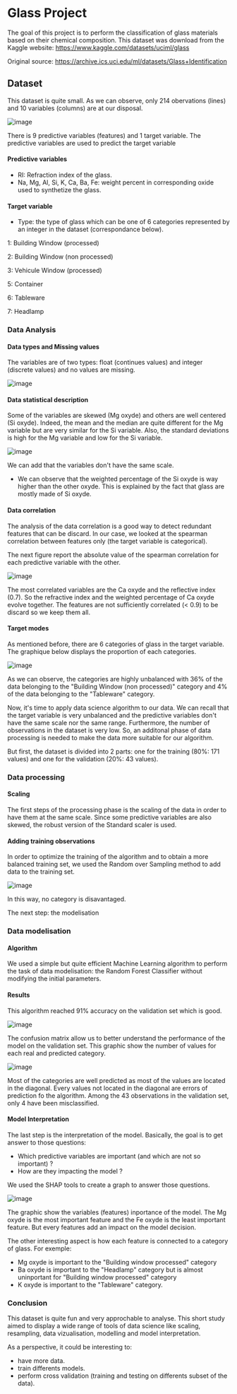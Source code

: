 # Glass Project

The goal of this project is to perform the classification of glass materials based on their chemical composition.
This dataset was download from the Kaggle website: https://www.kaggle.com/datasets/uciml/glass

Original source: https://archive.ics.uci.edu/ml/datasets/Glass+Identification


## Dataset

This dataset is quite small. As we can observe, only 214 obervations (lines) and 10 variables (columns) are at our disposal. 

![image](https://user-images.githubusercontent.com/67120829/184669689-7d85f644-1745-4d5c-a40a-471f3e11b274.png)

There is 9 predictive variables (features) and 1 target variable. The predictive variables are used to predict the target variable

#### Predictive variables

- RI: Refraction index of the glass.
- Na, Mg, Al, Si, K, Ca, Ba, Fe: weight percent in corresponding oxide used to synthetize the glass.

#### Target variable
- Type: the type of glass which can be one of 6 categories represented by an integer in the dataset (correspondance below).
 
1: Building Window (processed)

2: Building Window (non processed)

3: Vehicule Window (processed)

5: Container

6: Tableware

7: Headlamp


### Data Analysis

#### Data types and Missing values

The variables are of two types: float (continues values) and integer (discrete values) and no values are missing.

![image](https://user-images.githubusercontent.com/67120829/184670449-f169c954-bd4a-431a-8ba2-9b4749a070f1.png)

#### Data statistical description

Some of the variables are skewed (Mg oxyde) and others are well centered (Si oxyde). Indeed, the mean and the median are quite different for the Mg variable but are very similar for the Si variable. Also, the standard deviations is high for the Mg variable and low for the Si variable.

![image](https://user-images.githubusercontent.com/67120829/184683064-4d68f7ec-eacd-43d2-beb2-c3fb63dca428.png)

We can add that the variables don't have the same scale.

- We can observe that the weighted percentage of the Si oxyde is way higher than the other oxyde. This is explained by the fact that glass are mostly made of Si oxyde.

#### Data correlation

The analysis of the data correlation is a good way to detect redundant features that can be discard. In our case, we looked at the spearman correlation between features only (the target variable is categorical).

The next figure report the absolute value of the spearman correlation for each predictive variable with the other.

![image](https://user-images.githubusercontent.com/67120829/184677530-9fae211e-33d0-41a4-b281-e19dc7d3d897.png)

The most correlated variables are the Ca oxyde and the reflective index (0.7). So the refractive index and the weighted percentage of Ca oxyde evolve together.
The features are not sufficiently correlated (< 0.9) to be discard so we keep them all.

#### Target modes

As mentioned before, there are 6 categories of glass in the target variable. The graphique below displays the proportion of each categories.

![image](https://user-images.githubusercontent.com/67120829/184841375-857d8351-ba3d-47f7-b9b1-d3d28397a647.png)

As we can observe, the categories are highly unbalanced with 36% of the data belonging to the "Building Window (non processed)" category and 4% of the data belonging to the "Tableware" category.

Now, it's time to apply data science algorithm to our data. We can recall that the target variable is very unbalanced and the predictive variables don't have the same scale nor the same range. Furthermore, the number of observations in the dataset is very low.
So, an additonal phase of data processing is needed to make the data more suitable for our algorithm.

But first, the dataset is divided into 2 parts: one for the training (80%: 171 values) and one for the validation (20%: 43 values). 

### Data processing

#### Scaling

The first steps of the processing phase is the scaling of the data in order to have them at the same scale. Since some predictive variables are also skewed, the robust version of the Standard scaler is used.

#### Adding training observations

In order to optimize the training of the algorithm and to obtain a more balanced training set, we used the Random over Sampling method to add data to the training set. 

![image](https://user-images.githubusercontent.com/67120829/184905082-a1fa5913-9bfc-427e-8f58-5bbaed678ce0.png)

In this way, no category is disavantaged.

The next step: the modelisation

### Data modelisation

#### Algorithm

We used a simple but quite efficient Machine Learning algorithm to perform the task of data modelisation: the Random Forest Classifier without modifying the initial parameters.

#### Results

This algorithm reached 91% accuracy on the validation set which is good.

![image](https://user-images.githubusercontent.com/67120829/184854342-c36fac7c-8395-4229-bc89-3ec407f656b5.png)

The confusion matrix allow us to better understand the performance of the model on the validation set. This graphic show the number of values for each real and predicted category.

![image](https://user-images.githubusercontent.com/67120829/184855872-cfe820ff-e979-43b1-b40a-abcade6423c7.png)

Most of the categories are well predicted as most of the values are located in the diagonal. Every values not located in the diagonal are errors of prediction fo the algorithm. Among the 43 observations in the validation set, only 4 have been misclassified. 

#### Model Interpretation

The last step is the interpretation of the model. Basically, the goal is to get answer to those questions:
- Which predictive variables are important (and which are not so important) ?
- How are they impacting the model ?

We used the SHAP tools to create a graph to answer those questions.

![image](https://user-images.githubusercontent.com/67120829/184857708-ba3a1df6-29c5-48ad-ba6a-d225cf38e7e1.png)

The graphic show the variables (features) inportance of the model. 
The Mg oxyde is the most important feature and the Fe oxyde is the least important feature. But every features add an impact on the model decision.

The other interesting aspect is how each feature is connected to a category of glass. For exemple:
- Mg oxyde is important to the "Building window processed" category
- Ba oxyde is important to the "Headlamp" category but is almost uninportant for "Building window processed" category
- K oxyde is important to the "Tableware" category.


### Conclusion

This dataset is quite fun and very approchable to analyse. This short study aimed to display a wide range of tools of data science like scaling, resampling, data vizualisation, modelling and model interpretation.

As a perspective, it could be interesting to:
- have more data. 
- train differents models.
- perform cross validation (training and testing on differents subset of the data).






